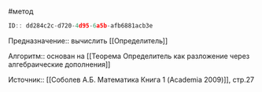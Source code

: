 #метод

```javascript
ID:: dd284c2c-d720-4d95-6a5b-afb6881acb3e
```

Предназначение:: вычислить [[Определитель]]

Алгоритм:: основан на [[Теорема Определитель как разложение через алгебраические дополнения]]

Источник:: [[Соболев А.Б. Математика Книга 1 (Academia 2009)]], стр.27